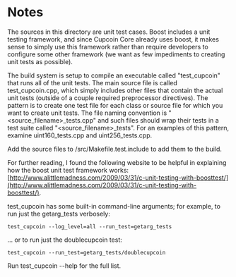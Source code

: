 # Notes
The sources in this directory are unit test cases.  Boost includes a
unit testing framework, and since Cupcoin Core already uses boost, it makes
sense to simply use this framework rather than require developers to
configure some other framework (we want as few impediments to creating
unit tests as possible).

The build system is setup to compile an executable called "test_cupcoin"
that runs all of the unit tests.  The main source file is called
test_cupcoin.cpp, which simply includes other files that contain the
actual unit tests (outside of a couple required preprocessor
directives).  The pattern is to create one test file for each class or
source file for which you want to create unit tests.  The file naming
convention is "<source_filename>_tests.cpp" and such files should wrap
their tests in a test suite called "<source_filename>_tests".  For an
examples of this pattern, examine uint160_tests.cpp and
uint256_tests.cpp.

Add the source files to /src/Makefile.test.include to add them to the build.

For further reading, I found the following website to be helpful in
explaining how the boost unit test framework works:
[http://www.alittlemadness.com/2009/03/31/c-unit-testing-with-boosttest/](http://www.alittlemadness.com/2009/03/31/c-unit-testing-with-boosttest/).

test_cupcoin has some built-in command-line arguments; for
example, to run just the getarg_tests verbosely:

    test_cupcoin --log_level=all --run_test=getarg_tests

... or to run just the doublecupcoin test:

    test_cupcoin --run_test=getarg_tests/doublecupcoin

Run  test_cupcoin --help   for the full list.

